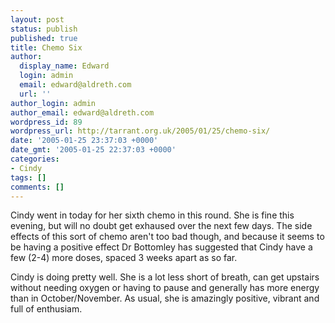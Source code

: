 ```yaml
---
layout: post
status: publish
published: true
title: Chemo Six
author:
  display_name: Edward
  login: admin
  email: edward@aldreth.com
  url: ''
author_login: admin
author_email: edward@aldreth.com
wordpress_id: 89
wordpress_url: http://tarrant.org.uk/2005/01/25/chemo-six/
date: '2005-01-25 23:37:03 +0000'
date_gmt: '2005-01-25 22:37:03 +0000'
categories:
- Cindy
tags: []
comments: []
---
```

<p>Cindy went in today for her sixth chemo in this round.  She is fine this evening, but will no doubt get exhaused over the next few days.  The side effects of this sort of chemo aren't too bad though, and because it seems to be having a positive effect Dr Bottomley has suggested that Cindy have a few (2-4) more doses, spaced 3 weeks apart as so far.</p>
<p>Cindy is doing pretty well.  She is a lot less short of breath, can get upstairs without needing oxygen or having to pause and generally has more energy than in October/November.  As usual, she is amazingly positive, vibrant and full of enthusiam.</p>
